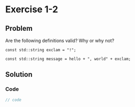# Exercise 1-2

## Problem
Are the following definitions valid? Why or why not?

`const std::string exclam = "!";`

`const std::string message = hello + ", world" + exclam;`

## Solution

### Code
```Cpp
// code
```
